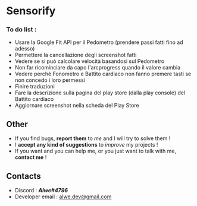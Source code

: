 # Sensorify
### To do list :
   - Usare la Google Fit API per il Pedometro (prendere passi fatti fino ad adesso)
   - Permettere la cancellazione degli screenshot fatti
   - Vedere se si può calcolare velocità basandosi sul Pedometro
   - Non far ricominciare da capo l'arcprogress quando il valore cambia
   - Vedere perchè Fonometro e Battito cardiaco non fanno premere tasti se non concedo i loro permessi
   - Finire traduzioni
   - Fare la descrizione sulla pagina del play store (dalla play console) del Battito cardiaco
   - Aggiornare screenshot nella scheda del Play Store
   
## Other

- If you find bugs, **report them** to _me_ and I will try to solve them !
- I **accept any kind of suggestions** to _improve_ my projects !
- If you want and you can help me, or you just want to talk with me, **contact me** ! 

## Contacts 
- Discord : **_Alwe#4796_**
- Developer email : alwe.dev@gmail.com
